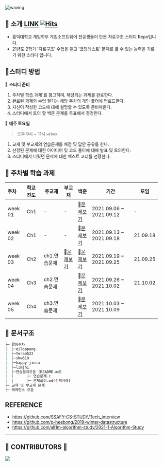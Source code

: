 ![waving](https://capsule-render.vercel.app/api?type=waving&height=200&text=Data-Structure&fontAlign=70&fontAlignY=35&color=gradient)


## 📣 소개 [LINK](https://woolly-lavender-310.notion.site/C-743cb8a5eae34c9da5bafafbe80ea6d0)    [![Hits](https://hits.seeyoufarm.com/api/count/incr/badge.svg?url=https%3A%2F%2Fgithub.com%2FSDC-GS-STUDY%2F21-autumn-datastructure-study&count_bg=%23BC9DD5&title_bg=%23686868&icon=visualstudiocode.svg&icon_color=%23BB83D5&title=hits&edge_flat=false)](https://hits.seeyoufarm.com)

- 홍익대학교 게임학부 게임소프트웨어 전공생들이 만든 자료구조 스터디 Repo입니다.
- 21년도 2학기 '자료구조' 수업을 듣고 '코딩테스트' 문제를 풀 수 있는 능력을 기르기 위한 스터디 입니다.



## 📝스터디 방법

📌 **스터디 준비**

   1. 주차별 학습 과제`를 참고하여, 해당되는 과제를 완료한다.
   2. 완료된 과제와 수업 필기는 해당 주차의 개인 폴더에 업로드한다.
   3. 자신이 작성한 코드에 대해 설명할 수 있도록 준비해온다.
   4. 스터디에서 토의 할 백준 문제를 투표해서 결정한다.



📌 **매주 토요일**

> 오후 9시 ~ 11시 `webex`

   1. 교재 및 부교재의 연습문제를 채점 및 답안 공유를 한다.
   2. 선정된 문제에 대한 아이디어 및 코드 풀이에 대해 발표 및 토의한다.
   3. 스터디에서 다뤘던 문제에 대한 베스트 코더를 선정한다.



## 📁 주차별 학습 과제

| 주차    | 학교 진도 | 주교재       | 부교재                                                       | 백준                                                         | 기간                    | 모임     |
| :------ | :-------- | ------------ | ------------------------------------------------------------ | ------------------------------------------------------------ | ----------------------- | -------- |
| week 01 | Ch1       | -            | -                                                            | 📄[문제보기](https://github.com/SDC-GS-STUDY/21-autumn-datastructure-study/tree/main/week01 ) | 2021.09.06 ~ 2021.09.12 | -        |
| week 02 | Ch1       | -            | -                                                            | 📄[문제보기](https://github.com/SDC-GS-STUDY/21-autumn-datastructure-study/tree/main/week02 ) | 2021.09.13 ~ 2021.09.18 | 21.09.18 |
| week 03 | Ch2       | ch1.연습문제 | 📒[문제보기](https://github.com/SDC-GS-STUDY/21-autumn-datastructure-study/blob/main/reference/week3-sub-quests.md) | 📄[문제보기](https://github.com/SDC-GS-STUDY/21-autumn-datastructure-study/tree/main/week03 ) | 2021.09.19 ~ 2021.09.25 | 21.09.25 |
| week 04 | Ch3       | ch2.연습문제 |                                                              | 📄[문제보기](https://github.com/SDC-GS-STUDY/21-autumn-datastructure-study/tree/main/week04) | 2021.09.26 ~ 2021.10.02 | 21.10.02 |
| week 05 | Ch4       | ch3.연습문제 |                                                              | 📄[문제보기](https://github.com/SDC-GS-STUDY/21-autumn-datastructure-study/tree/main/week05)                                                         | 2021.10.03 ~ 2021.10.09 |          |



## 📑 문서구조

```sh
├─ 활동주차
|  ├─eiloppang
|  ├─Yeram522
|  ├─shw619
|  ├─happy-jinsu
|  ├─limjh1
|  ├─연습문제모음 (README.md)
|  |      ├─ 연습문제.c 
|  |      ├─ 문제풀이.md(선택사항)
├─ 교재 및 부교재 문제
├─ 레퍼런스 모음
```

##  REFERENCE

- https://github.com/SSAFY-CS-STUDY/Tech_interview
- https://github.com/p-heebong/2019-winter-datastructure
- https://github.com/all1m-algorithm-study/2021-1-Algorithm-Study

---

## 💖 CONTRIBUTORS 💖

<a href="https://github.com/SDC-GS-STUDY/21-autumn-datastructure-study/graphs/contributors">
  <img src="https://contrib.rocks/image?repo=SDC-GS-STUDY/21-autumn-datastructure-study" />
</a>




